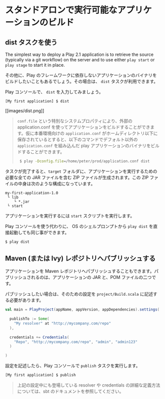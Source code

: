 <!-- translated -->
<!--
# Creating a standalone version of your application
-->
# スタンドアロンで実行可能なアプリケーションのビルド

<!--
## Using the dist task
-->
## dist タスクを使う

The simplest way to deploy a Play 2.1 application is to retrieve the source (typically via a git workflow) on the server and to use either `play start` or `play stage` to start it in place.

<!--
However, you sometimes need to build a binary version of your application and deploy it to the server without any dependencies on Play itself. You can do this with the `dist` task.
-->
その他に、Play のフレームワークに依存しないアプリケーションのバイナリをビルドしたいこともあるでしょう。その場合は、 `dist` タスクが利用できます。

<!--
In the Play console, simply type `dist`:
-->
Play コンソールで、 `dist` を入力してみましょう。

```bash
[My first application] $ dist
```

[[images/dist.png]]

<!--
> one can easily use an external application.conf by using a special system property called ```conf.file```, so assuming your production ```application.conf``` is stored under your home directory, the following command should create a play distribution using the custom ```application.conf```:_ 
-->
> ```conf.file``` という特別なシステムプロパティにより、外部の application.conf を使ってアプリケーションをビルドすることができます。仮に本番環境向けの ```application.conf``` がホームディレクトリ以下に保存されているとすると、以下のコマンドでデフォルト以外の ```application.conf``` を組み込んだ play アプリケーションのバイナリをビルドすることができます。
> ```bash
>  $ play -Dconfig.file=/home/peter/prod/application.conf dist 
> ```

<!--
This produces a ZIP file containing all JAR files needed to run your application in the `target` folder of your application, the ZIP file’s contents are organized as:
-->
タスクが完了すると、`target` フォルダに、アプリケーションを実行するための必要な全ての JAR ファイルを含む ZIP ファイルが生成されます。この ZIP ファイルの中身は次のような構成になっています。

```
my-first-application-1.0
 └ lib
    └ *.jar
 └ start
```

<!--
You can use the generated `start` script to run your application.
-->
アプリケーションを実行するには `start` スクリプトを実行します。

<!--
Alternatively you can run `play dist` directly from your OS shell prompt, which does the same thing:
-->
Play コンソールを使う代わりに、 OS のシェルプロンプトから `play dist` を直接起動しても同じ事ができます。

```bash
$ play dist
```

<!--
## Publishing to a Maven (or Ivy) repository
-->
## Maven (または Ivy) レポジトリへパブリッシュする

<!--
You can also publish your application to a Maven repository. This publishes both the JAR file containing your application and the corresponding POM file.
-->
アプリケーションを Maven レポジトリへパブリッシュすることもできます。パブリッシュされるのは、アプリケーションの JAR と、POM ファイルの二つです。

<!--
You have to configure the repository you want to publish to, in the `project/Build.scala` file:
-->
パブリッシュしたい場合は、そのための設定を `project/Build.scala` に記述する必要があります。

```scala
val main = PlayProject(appName, appVersion, appDependencies).settings(
  
  publishTo := Some(
    "My resolver" at "http://mycompany.com/repo"
  ),
  
  credentials += Credentials(
    "Repo", "http://mycompany.com/repo", "admin", "admin123"
  )
  
)
```

<!--
Then in the Play console, use the `publish` task:
-->
設定を記述したら、Play コンソールで `publish` タスクを実行します。

```bash
[My first application] $ publish
```

<!--
> Check the sbt documentation to get more information about the resolvers and credentials definition.
-->
> 上記の設定中にも登場している resolver や credentials の詳細な定義方法については、sbt のドキュメントを参照してください。
